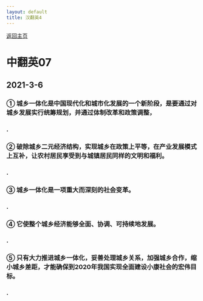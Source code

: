 ```yaml
---
layout: default
title: 汉翻英4
---
```


[返回主页](index.html)

# 中翻英07  

## 2021-3-6

### ① 城乡一体化是中国现代化和城市化发展的一个新阶段，是要通过对城乡发展实行统筹规划，并通过体制改革和政策调整，
### .

### ② 破除城乡二元经济结构，实现城乡在政策上平等，在产业发展模式上互补，让农村居民享受到与城镇居民同样的文明和福利。
### .

### ③ 城乡一体化是一项重大而深刻的社会变革。
### .

### ④ 它使整个城乡经济能够全面、协调、可持续地发展。
### .

### ⑤ 只有大力推进城乡一体化，妥善处理城乡关系，加强城乡合作，缩小城乡差距，才能确保到2020年我国实现全面建设小康社会的宏伟目标。
### .



